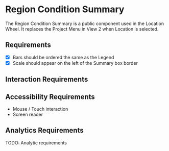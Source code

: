 # Region Condition Summary

The Region Condition Summary is a public component used in the Location Wheel. It replaces the
Project Menu in View 2 when Location is selected. 

## Requirements

* [X] Bars should be ordered the same as the Legend
* [X] Scale should appear on the left of the Summary box border

## Interaction Requirements


## Accessibility Requirements

- Mouse / Touch interaction
- Screen reader

## Analytics Requirements

TODO: Analytic requirements
